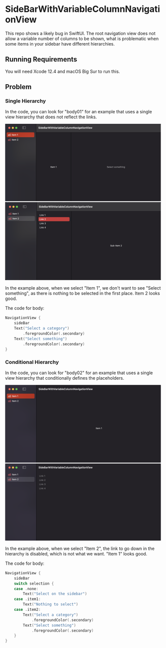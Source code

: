 # SideBarWithVariableColumnNavigationView

This repo shows a likely bug in SwiftUI. The root navigation view does not allow
a variable number of columns to be shown, what is problematic when some items in
your sidebar have different hierarchies.

## Running Requirements

You will need Xcode 12.4 and macOS Big Sur to run this.

## Problem

### Single Hierarchy

In the code, you can look for "body01" for an example that uses a single view
hierarchy that does not reflect the links.

![](assets/body01-01.png)
![](assets/body01-02.png)

In the example above, when we select "Item 1", we don't want to see "Select
something", as there is nothing to be selected in the first place. Item 2 looks
good.

The code for body:

```swift
NavigationView {
    sideBar
    Text("Select a category")
        .foregroundColor(.secondary)
    Text("Select something")
        .foregroundColor(.secondary)
}
```

### Conditional Hierarchy

In the code, you can look for "body02" for an example that uses a single view
hierarchy that conditionally defines the placeholders.

![](assets/body02-01.png)
![](assets/body02-02.png)

In the example above, when we select "Item 2", the link to go down in the
hierarchy is disabled, which is not what we want. "Item 1" looks good.

The code for body:

```swift
NavigationView {
    sideBar
    switch selection {
    case .none:
        Text("Select on the sidebar")
    case .item1:
        Text("Nothing to select")
    case .item2:
        Text("Select a category")
            .foregroundColor(.secondary)
        Text("Select something")
            .foregroundColor(.secondary)
    }
}
```
